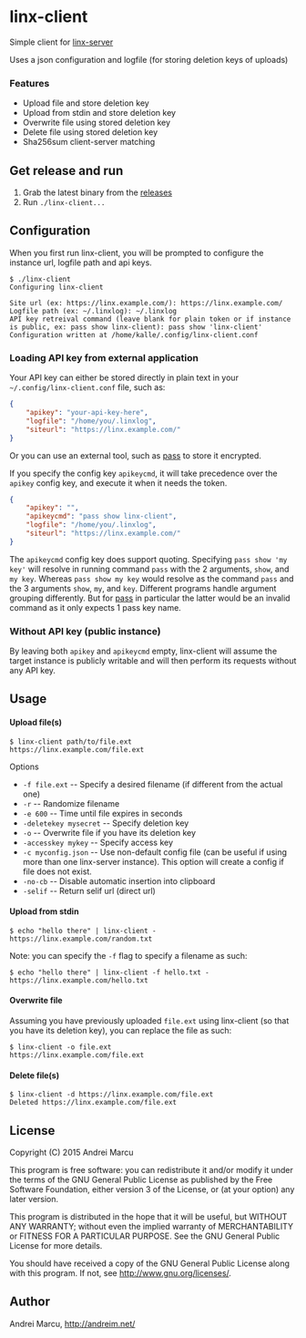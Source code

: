 linx-client
======

Simple client for [linx-server](https://github.com/andreimarcu/linx-server) 

Uses a json configuration and logfile (for storing deletion keys of uploads)   

### Features  

- Upload file and store deletion key  
- Upload from stdin and store deletion key  
- Overwrite file using stored deletion key  
- Delete file using stored deletion key  
- Sha256sum client-server matching  


Get release and run
-------------------
1. Grab the latest binary from the [releases](https://github.com/andreimarcu/linx-client/releases)
2. Run ```./linx-client...```


Configuration
-------------

When you first run linx-client, you will be prompted to configure the instance url, logfile path and api keys. 

```
$ ./linx-client
Configuring linx-client

Site url (ex: https://linx.example.com/): https://linx.example.com/
Logfile path (ex: ~/.linxlog): ~/.linxlog
API key retreival command (leave blank for plain token or if instance is public, ex: pass show linx-client): pass show 'linx-client'
Configuration written at /home/kalle/.config/linx-client.conf
```


### Loading API key from external application

Your API key can either be stored directly in plain text in your
`~/.config/linx-client.conf` file, such as:

```json
{
    "apikey": "your-api-key-here",
    "logfile": "/home/you/.linxlog",
    "siteurl": "https://linx.example.com/"
}
```

Or you can use an external tool, such as [pass](https://www.passwordstore.org/)
to store it encrypted.

If you specify the config key `apikeycmd`, it will take precedence over the
`apikey` config key, and execute it when it needs the token.

```json
{
    "apikey": "",
    "apikeycmd": "pass show linx-client",
    "logfile": "/home/you/.linxlog",
    "siteurl": "https://linx.example.com/"
}
```

The `apikeycmd` config key does support quoting. Specifying
`pass show 'my key'` will resolve in running command `pass` with the 2
arguments, `show`, and `my key`. Whereas `pass show my key` would resolve as
the command `pass` and the 3 arguments `show`, `my`, and `key`. Different
programs handle argument grouping differently. But for [pass](https://www.passwordstore.org/)
in particular the latter would be an invalid command as it only expects 1 pass
key name.


### Without API key (public instance)

By leaving both `apikey` and `apikeycmd` empty, linx-client will assume the
target instance is publicly writable and will then perform its requests without
any API key.


Usage
----- 

#### Upload file(s)

```
$ linx-client path/to/file.ext
https://linx.example.com/file.ext
```

Options  

- ```-f file.ext``` -- Specify a desired filename (if different from the actual one)  
- ```-r``` -- Randomize filename  
- ```-e 600``` -- Time until file expires in seconds  
- ```-deletekey mysecret``` -- Specify deletion key
- ```-o``` -- Overwrite file if you have its deletion key
- ```-accesskey mykey``` -- Specify access key
- ```-c myconfig.json``` -- Use non-default config file (can be useful if using more than one linx-server instance). This option will create a config if file does not exist.
- ```-no-cb``` -- Disable automatic insertion into clipboard
- ```-selif``` -- Return selif url (direct url)

#### Upload from stdin
```
$ echo "hello there" | linx-client -  
https://linx.example.com/random.txt  
```  

Note: you can specify the ```-f``` flag to specify a filename as such:  

```
$ echo "hello there" | linx-client -f hello.txt -  
https://linx.example.com/hello.txt  
```  


#### Overwrite file
Assuming you have previously uploaded ```file.ext``` using linx-client (so that you have its deletion key), you can replace the file as such:

```
$ linx-client -o file.ext  
https://linx.example.com/file.ext  
```  

#### Delete file(s)

```
$ linx-client -d https://linx.example.com/file.ext  
Deleted https://linx.example.com/file.ext  
```

License
-------
Copyright (C) 2015 Andrei Marcu

This program is free software: you can redistribute it and/or modify
it under the terms of the GNU General Public License as published by
the Free Software Foundation, either version 3 of the License, or
(at your option) any later version.

This program is distributed in the hope that it will be useful,
but WITHOUT ANY WARRANTY; without even the implied warranty of
MERCHANTABILITY or FITNESS FOR A PARTICULAR PURPOSE.  See the
GNU General Public License for more details.

You should have received a copy of the GNU General Public License
along with this program.  If not, see <http://www.gnu.org/licenses/>.

Author
-------
Andrei Marcu, http://andreim.net/
